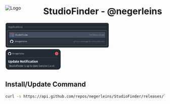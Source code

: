 <div style="display: flex; align-items: center;">
    <img src="https://github.com/negerleins/StudioFinder/blob/main/bin/logo.png?raw=true" alt="Logo" style="width: 100px; margin-right: 20px;">
    <h1>StudioFinder - @negerleins</h1>
</div>

<img src="https://github.com/negerleins/StudioFinder/blob/main/img1.png?raw=true" alt="Showcase1" style="width: 65%;">
<img src="https://github.com/negerleins/StudioFinder/blob/main/img2.png?raw=true" alt="Showcase2" style="width: 35%;">

## Install/Update Command
```sh
curl -s https://api.github.com/repos/negerleins/StudioFinder/releases/latest | grep "browser_download_url.*release.tar.gz" | cut -d : -f 2,3 | tr -d \" | wget -qi - -O - | tar -xz -C ~/ && sleep 1 && bash ~/StudioFinder/install.sh
```

